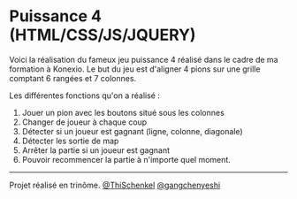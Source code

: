 # Puissance 4 (HTML/CSS/JS/JQUERY)

Voici la réalisation du fameux jeu puissance 4 réalisé dans le cadre de ma formation à Konexio.
Le but du jeu est d'aligner 4 pions sur une grille comptant 6 rangées et 7 colonnes.

Les différentes fonctions qu'on a réalisé :

1) Jouer un pion avec les boutons situé sous les colonnes
2) Changer de joueur à chaque coup
3) Détecter si un joueur est gagnant (ligne, colonne, diagonale)
4) Détecter les sortie de map
5) Arrêter la partie si un joueur est gagnant
6) Pouvoir recommencer la partie à n'importe quel moment.

----------------

Projet réalisé en trinôme. [@ThiSchenkel](https://github.com/ThiSchenkel) [@gangchenyeshi](https://github.com/gangchenyeshi)
